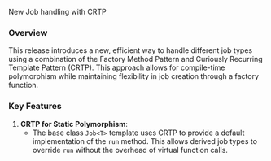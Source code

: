 New Job handling with CRTP

### Overview

This release introduces a new, efficient way to handle different job types using a combination of the Factory Method Pattern and Curiously Recurring Template Pattern (CRTP). This approach allows for compile-time polymorphism while maintaining flexibility in job creation through a factory function.

### Key Features

1. **CRTP for Static Polymorphism**:
   - The base class `Job<T>` template uses CRTP to provide a default
     implementation of the `run` method. This allows derived job types to
     override `run` without the overhead of virtual function calls.
